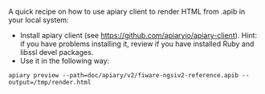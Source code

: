 A quick recipe on how to use apiary client to render HTML from .apib in your local system:

* Install apiary client (see https://github.com/apiaryio/apiary-client). Hint: if you have problems installing it,
  review if you have installed Ruby and libssl devel packages.
* Use it in the following way:

```
apiary preview --path=doc/apiary/v2/fiware-ngsiv2-reference.apib --output=/tmp/render.html
```
